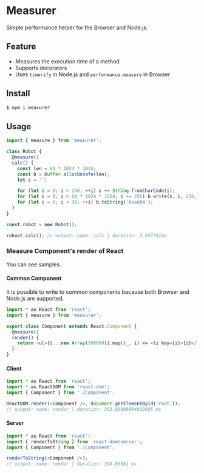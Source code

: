 # Measurer

Simple performance helper for the Browser and Node.js.

## Feature

- Measures the execution time of a method
- Supports decorators
- Uses `timerify` in Node.js and `performance.measure` in Browser

## Install

```sh
$ npm i measurer
```

## Usage

```js
import { measure } from 'measurer';

class Robot {
  @measure()
  calc() {
    const len = 64 * 1024 * 1024;
    const b = Buffer.allocUnsafe(len);
    let s = '';

    for (let i = 0; i < 256; ++i) s += String.fromCharCode(i);
    for (let i = 0; i < 64 * 1024 * 1024; i += 256) b.write(s, i, 256, 'ascii');
    for (let i = 0; i < 32; ++i) b.toString('base64');
  }
}

const robot = new Robot();

roboot.calc(); // output: name: calc | duration: 3.047741ms
```

### Measure Component's render of React

You can see samples.

#### Common Component

It is possible to write to common components because both Browser and Node.js are supported.

```js
import * as React from 'react';
import { measure } from 'measurer';

export class Component extends React.Component {
  @measure()
  render() {
    return <ul>{[...new Array(100000)].map((_, i) => <li key={i}>{i}</li>)}</ul>;
  }
}
```

#### Client

```js
import * as React from 'react';
import * as ReactDOM from 'react-dom';
import { Component } from './Component';

ReactDOM.render(<Component />, document.getElementById('root'));
// output: name: render | duration: 353.09999994933605 ms
```

#### Server

```js
import * as React from 'react';
import { renderToString } from 'react-dom/server';
import { Component } from './Component';

renderToString(<Component />);
// output: name: render | duration: 358.03561 ms
```
